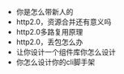 


* 你是怎么带新人的
* http2.0，资源合并还有意义吗
* http2.0多路复用原理
* http2.0，丢包怎么办
* 让你设计一个组件库你怎么设计
* 你怎么设计你的cli脚手架



